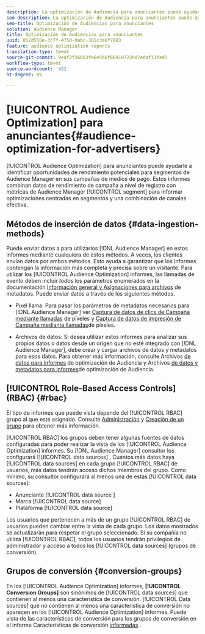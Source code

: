 ```yaml
---
description: La optimización de Audiencia para anunciantes puede ayudarle a identificar oportunidades de rendimiento potenciales para segmentos de Audience Manager en sus campañas de medios de pago. Estos informes combinan datos de rendimiento de campaña a nivel de registro con métricas de segmentos de Audience Manager para informar optimizaciones centradas en segmentos y una combinación efectiva de canales.
seo-description: La optimización de Audiencia para anunciantes puede ayudarle a identificar oportunidades de rendimiento potenciales para segmentos de Audience Manager en sus campañas de medios de pago. Estos informes combinan datos de rendimiento de campaña a nivel de registro con métricas de segmentos de Audience Manager para informar optimizaciones centradas en segmentos y una combinación efectiva de canales.
seo-title: Optimización de Audiencias para anunciantes
solution: Audience Manager
title: Optimización de Audiencias para anunciantes
uuid: 852d550e-3c7f-4750-9abc-365c3a6f7883
feature: audience optimization reports
translation-type: tm+mt
source-git-commit: 9e4f2f26b83fe6e5b6f669107239d7edaf11fed3
workflow-type: tm+mt
source-wordcount: '451'
ht-degree: 0%

---
```



# [!UICONTROL Audience Optimization] para anunciantes{#audience-optimization-for-advertisers}

[!UICONTROL Audience Optimization] para anunciantes puede ayudarle a identificar oportunidades de rendimiento potenciales para segmentos de Audience Manager en sus campañas de medios de pago. Estos informes combinan datos de rendimiento de campaña a nivel de registro con métricas de Audience Manager [!UICONTROL segment] para informar optimizaciones centradas en segmentos y una combinación de canales efectiva.

## Métodos de inserción de datos {#data-ingestion-methods}

Puede enviar datos a para utilizarlos [!DNL Audience Manager] en estos informes mediante cualquiera de estos métodos. A veces, los clientes envían datos por ambos métodos. Esto ayuda a garantizar que los informes contengan la información más completa y precisa sobre un visitante. Para utilizar los [!UICONTROL Audience Optimization] informes, las llamadas de evento deben incluir *todos* los parámetros enumerados en la documentación [Información general y Asignaciones para archivos](../../../reporting/audience-optimization-reports/metadata-files-intro/metadata-file-overview.md) de metadatos. Puede enviar datos a través de los siguientes métodos.

* Pixel llama: Para pasar los parámetros de metadatos necesarios para [!DNL Audience Manager] ver [Captura de datos de clics de Campaña mediante llamadas](../../../integration/media-data-integration/click-data-pixels.md) de píxeles y [Captura de datos de impresión de Campaña mediante llamadas](../../../integration/media-data-integration/impression-data-pixels.md)de píxeles.

* Archivos de datos: Si desea utilizar estos informes para analizar sus propios datos o datos desde un origen que no esté integrado con [!DNL Audience Manager], debe crear y cargar archivos de datos y metadatos para esos datos. Para obtener más información, consulte Archivos [de datos para informes](../../../reporting/audience-optimization-reports/metadata-files-intro/datafiles-intro.md) de optimización de Audiencia y Archivos [de datos y metadatos para informes](../../../reporting/audience-optimization-reports/metadata-files-intro/metadata-files-intro.md)de optimización de Audiencia.

## [!UICONTROL Role-Based Access Controls] (RBAC) {#rbac}

El tipo de informes que puede vista depende del [!UICONTROL RBAC] grupo al que esté asignado. Consulte [Administración](../../../features/administration/administration-overview.md) y [Creación de un grupo](../../../features/administration/administration-overview.md#create-group) para obtener más información.

[!UICONTROL RBAC] los grupos deben tener algunas fuentes de datos configuradas para poder realizar la vista de los [!UICONTROL Audience Optimization] informes. Su [!DNL Audience Manager] consultor los configurará [!UICONTROL data sources] . Cuantos más datos haya [!UICONTROL data sources] en cada grupo [!UICONTROL RBAC] de usuarios, más datos tendrán acceso dichos miembros del grupo. Como mínimo, su consultor configurará al menos una de estas [!UICONTROL data sources]:

* Anunciante [!UICONTROL data source ]
* Marca [!UICONTROL data source]
* Plataforma [!UICONTROL data source]

Los usuarios que pertenecen a más de un grupo [!UICONTROL RBAC] de usuarios pueden cambiar entre la vista de cada grupo. Los datos mostrados se actualizarán para respetar el grupo seleccionado. Si su compañía no utiliza [!UICONTROL RBAC], todos los usuarios tendrán privilegios de administrador y acceso a todos los [!UICONTROL data sources] (grupos de conversión).

## Grupos de conversión {#conversion-groups}

En los [!UICONTROL Audience Optimization] informes, **[!UICONTROL Conversion Groups]** son sinónimos de [!UICONTROL data sources] que contienen al menos una característica de conversión. [!UICONTROL Data sources] que no contienen al menos una característica de conversión no aparecen en los [!UICONTROL Audience Optimization] informes. Puede vista de las características de conversión para los grupos de conversión en el informe Características de conversión [informadas](../../../reporting/audience-optimization-reports/aor-advertisers/reported-conversion-traits.md) .
